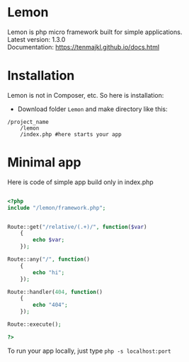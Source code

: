 # Lemon

Lemon is php micro framework built for simple applications.\
Latest version: 1.3.0\
Documentation: https://tenmajkl.github.io/docs.html

# Installation

Lemon is not in Composer, etc. So here is installation:

* Download folder `Lemon` and make directory like this:

```
/project_name
    /lemon
    /index.php #here starts your app

```

# Minimal app

Here is code of simple app build only in index.php

```php    

<?php
include "/lemon/framework.php";


Route::get("/relative/(.+)/", function($var)
    {
        echo $var;
    });

Route::any("/", function()
    {
        echo "hi";
    });

Route::handler(404, function()
    {
        echo "404";
    });

Route::execute();

?>

```

To run your app locally, just type `php -s localhost:port`


